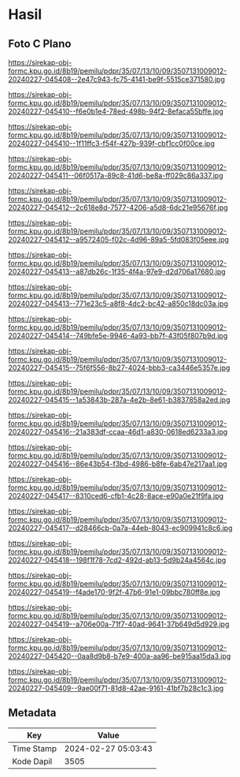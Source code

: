 # Hasil

## Foto C Plano

https://sirekap-obj-formc.kpu.go.id/8b19/pemilu/pdpr/35/07/13/10/09/3507131009012-20240227-045408--2e47c943-fc75-4141-be9f-5515ce371580.jpg

https://sirekap-obj-formc.kpu.go.id/8b19/pemilu/pdpr/35/07/13/10/09/3507131009012-20240227-045410--f6e0b1e4-78ed-498b-94f2-8efaca55bffe.jpg

https://sirekap-obj-formc.kpu.go.id/8b19/pemilu/pdpr/35/07/13/10/09/3507131009012-20240227-045410--1f11ffc3-f54f-427b-939f-cbf1cc0f00ce.jpg

https://sirekap-obj-formc.kpu.go.id/8b19/pemilu/pdpr/35/07/13/10/09/3507131009012-20240227-045411--06f0517a-89c8-41d6-be8a-ff029c86a337.jpg

https://sirekap-obj-formc.kpu.go.id/8b19/pemilu/pdpr/35/07/13/10/09/3507131009012-20240227-045412--2c618e8d-7577-4206-a5d8-6dc21e95676f.jpg

https://sirekap-obj-formc.kpu.go.id/8b19/pemilu/pdpr/35/07/13/10/09/3507131009012-20240227-045412--a9572405-f02c-4d96-89a5-5fd083f05eee.jpg

https://sirekap-obj-formc.kpu.go.id/8b19/pemilu/pdpr/35/07/13/10/09/3507131009012-20240227-045413--a87db26c-1f35-4f4a-97e9-d2d706a17680.jpg

https://sirekap-obj-formc.kpu.go.id/8b19/pemilu/pdpr/35/07/13/10/09/3507131009012-20240227-045413--771e23c5-a8f8-4dc2-bc42-a850c18dc03a.jpg

https://sirekap-obj-formc.kpu.go.id/8b19/pemilu/pdpr/35/07/13/10/09/3507131009012-20240227-045414--749bfe5e-9946-4a93-bb7f-43f05f807b9d.jpg

https://sirekap-obj-formc.kpu.go.id/8b19/pemilu/pdpr/35/07/13/10/09/3507131009012-20240227-045415--75f6f556-8b27-4024-bbb3-ca3446e5357e.jpg

https://sirekap-obj-formc.kpu.go.id/8b19/pemilu/pdpr/35/07/13/10/09/3507131009012-20240227-045415--1a53843b-287a-4e2b-8e61-b3837858a2ed.jpg

https://sirekap-obj-formc.kpu.go.id/8b19/pemilu/pdpr/35/07/13/10/09/3507131009012-20240227-045416--21a383df-ccaa-46d1-a830-0618ed6233a3.jpg

https://sirekap-obj-formc.kpu.go.id/8b19/pemilu/pdpr/35/07/13/10/09/3507131009012-20240227-045416--86e43b54-f3bd-4986-b8fe-6ab47e217aa1.jpg

https://sirekap-obj-formc.kpu.go.id/8b19/pemilu/pdpr/35/07/13/10/09/3507131009012-20240227-045417--8310ced6-cfb1-4c28-8ace-e90a0e21f9fa.jpg

https://sirekap-obj-formc.kpu.go.id/8b19/pemilu/pdpr/35/07/13/10/09/3507131009012-20240227-045417--d28466cb-0a7a-44eb-8043-ec909941c8c6.jpg

https://sirekap-obj-formc.kpu.go.id/8b19/pemilu/pdpr/35/07/13/10/09/3507131009012-20240227-045418--198f1f78-7cd2-492d-ab13-5d9b24a4564c.jpg

https://sirekap-obj-formc.kpu.go.id/8b19/pemilu/pdpr/35/07/13/10/09/3507131009012-20240227-045419--f4ade170-9f2f-47b6-91e1-09bbc780ff8e.jpg

https://sirekap-obj-formc.kpu.go.id/8b19/pemilu/pdpr/35/07/13/10/09/3507131009012-20240227-045419--a706e00a-71f7-40ad-9641-37b649d5d929.jpg

https://sirekap-obj-formc.kpu.go.id/8b19/pemilu/pdpr/35/07/13/10/09/3507131009012-20240227-045420--0aa8d9b8-b7e9-400a-aa96-be915aa15da3.jpg

https://sirekap-obj-formc.kpu.go.id/8b19/pemilu/pdpr/35/07/13/10/09/3507131009012-20240227-045409--9ae00f71-81d8-42ae-9161-41bf7b28c1c3.jpg


## Metadata

| Key        | Value               |
| ---------- | ------------------- |
| Time Stamp | 2024-02-27 05:03:43 |
| Kode Dapil | 3505                |



